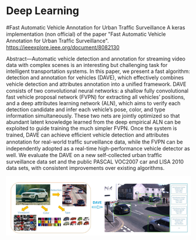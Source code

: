 # Deep Learning
#Fast Automatic Vehicle Annotation for Urban Trafﬁc Surveillance
A keras implementation (non official) of the paper "Fast Automatic Vehicle Annotation for Urban Trafﬁc Surveillance".
https://ieeexplore.ieee.org/document/8082130

Abstract—Automatic vehicle detection and annotation for streaming video data with complex scenes is an interesting but challenging task for intelligent transportation systems. In this paper, we present a fast algorithm: detection and annotation for vehicles (DAVE), which effectively combines vehicle detection and attributes annotation into a uniﬁed framework. DAVE consists of two convolutional neural networks: a shallow fully convolutional fast vehicle proposal network (FVPN) for extracting all vehicles’ positions, and a deep attributes learning network (ALN), which aims to verify each detection candidate and infer each vehicle’s pose, color, and type information simultaneously. These two nets
are jointly optimized so that abundant latent knowledge learned from the deep empirical ALN can be exploited to guide training the much simpler FVPN. Once the system is trained, DAVE can achieve efﬁcient vehicle detection and attributes annotation for real-world trafﬁc surveillance data, while the FVPN can be independently adopted as a real-time high-performance vehicle detector as well. We evaluate the DAVE on a new self-collected urban trafﬁc surveillance data set and the public PASCAL VOC2007 car and LISA 2010 data sets, with consistent improvements over existing algorithms.


<div align="center">
    <img src="/Illustration.PNG">
</div>

